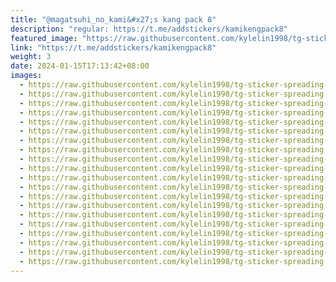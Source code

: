 ```yaml
---
title: "@magatsuhi_no_kami&#x27;s kang pack 8"
description: "regular: https://t.me/addstickers/kamikengpack8"
featured_image: "https://raw.githubusercontent.com/kylelin1998/tg-sticker-spreading-worldwide-images/main/img/62c8bebd-3308-4aa9-aa57-00294adf8f7d.jpg"
link: "https://t.me/addstickers/kamikengpack8"
weight: 3
date: 2024-01-15T17:13:42+08:00
images:
  - https://raw.githubusercontent.com/kylelin1998/tg-sticker-spreading-worldwide-images/main/img/62c8bebd-3308-4aa9-aa57-00294adf8f7d.jpg
  - https://raw.githubusercontent.com/kylelin1998/tg-sticker-spreading-worldwide-images/main/img/141c0c2b-0b40-472d-aa95-b2b69565fb61.jpg
  - https://raw.githubusercontent.com/kylelin1998/tg-sticker-spreading-worldwide-images/main/img/d10eea39-392d-457b-98a9-1ba2df39a444.jpg
  - https://raw.githubusercontent.com/kylelin1998/tg-sticker-spreading-worldwide-images/main/img/9366b363-9ceb-457e-8e72-df3e3422d2b6.jpg
  - https://raw.githubusercontent.com/kylelin1998/tg-sticker-spreading-worldwide-images/main/img/165edb27-c952-4982-93b1-1202a2fe716a.jpg
  - https://raw.githubusercontent.com/kylelin1998/tg-sticker-spreading-worldwide-images/main/img/a13a97ef-3cdc-49d3-b94d-0d9619676fe8.jpg
  - https://raw.githubusercontent.com/kylelin1998/tg-sticker-spreading-worldwide-images/main/img/dd4f6fcb-7cdc-4149-9f09-023b29fbb423.jpg
  - https://raw.githubusercontent.com/kylelin1998/tg-sticker-spreading-worldwide-images/main/img/77be3d49-ab50-444d-ae81-8a317ec92f38.jpg
  - https://raw.githubusercontent.com/kylelin1998/tg-sticker-spreading-worldwide-images/main/img/e1862993-ab2a-4b03-902a-cd8e8ead5719.jpg
  - https://raw.githubusercontent.com/kylelin1998/tg-sticker-spreading-worldwide-images/main/img/8b3fd91e-e34f-47a2-84ee-1f92c151bbfe.jpg
  - https://raw.githubusercontent.com/kylelin1998/tg-sticker-spreading-worldwide-images/main/img/709fd507-0598-45b1-a3b1-2c64ec735510.jpg
  - https://raw.githubusercontent.com/kylelin1998/tg-sticker-spreading-worldwide-images/main/img/fdcb036d-2407-495d-b1b8-b9084593791d.jpg
  - https://raw.githubusercontent.com/kylelin1998/tg-sticker-spreading-worldwide-images/main/img/a166df10-237a-42b0-bac8-3195caa2decc.jpg
  - https://raw.githubusercontent.com/kylelin1998/tg-sticker-spreading-worldwide-images/main/img/f5a2c64b-bfab-4794-8f26-b6f5e3ca25ce.jpg
  - https://raw.githubusercontent.com/kylelin1998/tg-sticker-spreading-worldwide-images/main/img/281e4307-9064-425d-a71c-daa6e16eb8d6.jpg
  - https://raw.githubusercontent.com/kylelin1998/tg-sticker-spreading-worldwide-images/main/img/7c58fd8f-76d5-4f00-9856-aaef1ff9fc66.jpg
  - https://raw.githubusercontent.com/kylelin1998/tg-sticker-spreading-worldwide-images/main/img/9811ea66-605d-41e4-b94a-cda4c0babc2b.jpg
  - https://raw.githubusercontent.com/kylelin1998/tg-sticker-spreading-worldwide-images/main/img/2d887d52-f260-44df-b6fc-2aa092e3d09a.jpg
  - https://raw.githubusercontent.com/kylelin1998/tg-sticker-spreading-worldwide-images/main/img/a45c4a21-8037-415b-a319-904d1dc573dc.jpg
  - https://raw.githubusercontent.com/kylelin1998/tg-sticker-spreading-worldwide-images/main/img/61376b69-b2a1-4dd1-aab5-a54082825243.jpg
---
```

